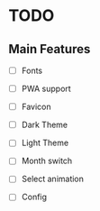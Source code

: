 # TODO

## Main Features

 - [ ] Fonts
 - [ ] PWA support
 - [ ] Favicon
 - [ ] Dark Theme
 - [ ] Light Theme
 - [ ] Month switch
 - [ ] Select animation
 - [ ] Config
 